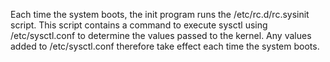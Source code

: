 Each time the system boots, the init program runs the /etc/rc.d/rc.sysinit script. This script contains a command to execute sysctl using /etc/sysctl.conf to determine the values passed to the kernel. Any values added to /etc/sysctl.conf therefore take effect each time the system boots.
